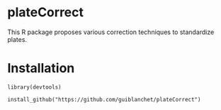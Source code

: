 # plateCorrect

This R package proposes various correction techniques to standardize plates.

# Installation

```
library(devtools)

install_github("https://github.com/guiblanchet/plateCorrect")
```
